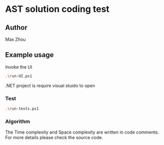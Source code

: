 # AST solution coding test  

## Author

Max Zhou

## Example usage

Invoke the UI

```sh
.\run-UI.ps1
```

.NET project is require visual stuido to open

### Test
```sh
.\run-tests.ps1
```

### Algorithm

The Time complexity and Space complexity are written in code comments. For more details please check the source code.

